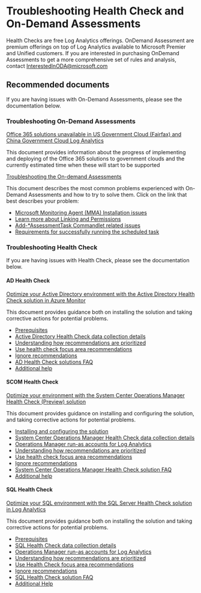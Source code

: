 <properties
	pageTitle="Troubleshooting Health Check and On-Demand Assessments"
	description="OMS Health Check and On-demand Assessments Troubleshooting Self Help and Explanation"
	infoBubbleText=""
	service="microsoft.operationalinsights"
	resource="operationalinsightsaccounts"
	authors="v-dinova"
	ms.author="v-dinova"
	authoralias="v-dinova"
	displayOrder=""
	articleId="operationalinsights-troubleshooting-the-onboarding-process"
	diagnosticScenario=""
	selfHelpType="generic"
    supportTopicIds="32612423"
	resourceTags="assessments,on-boarding,troubleshooting"
	productPesIds="15725"
	cloudEnvironments="public"
/>
#  Troubleshooting Health Check and On-Demand Assessments  #

Health Checks are free Log Analytics offerings. OnDemand Assessment are premium offerings on top of Log Analytics available to Microsoft Premier and Unified customers. If you are interested in purchasing OnDemand Assessments to get a more comprehensive set of rules and analysis, contact InterestedInODA@microsoft.com

## **Recommended documents**

If you are having issues with On-Demand Assessments, please see the documentation below.

### **Troubleshooting On-Demand Assessments**

[Office 365 solutions unavailable in US Government Cloud (Fairfax) and China Government Cloud Log Analytics](https://docs.microsoft.com/services-hub/health/fairfax-o365-solutions-unavailable)

This document provides information about the progress of implementing and deploying of the Office 365 solutions to government clouds and the currently estimated time when these will start to be supported

[Troubleshooting the On-demand Assessments](https://docs.microsoft.com/services-hub/health/assessments-troubleshooting)

This document describes the most common problems experienced with On-Demand Assessments and how to try to solve them. Click on the link that best describes your problem:

 - [Microsoft Monitoring Agent (MMA) Installation issues](https://docs.microsoft.com/services-hub/health/assessments-troubleshooting#microsoft-monitoring-agent-mma-installation-issues)
 - [Learn more about Linking and Permissions](https://docs.microsoft.com/services-hub/health/assessments-troubleshooting#linking-and-permissions)
 - [Add-*AssessmentTask Commandlet related issues](https://docs.microsoft.com/services-hub/health/assessments-troubleshooting#add-assessmenttask-commandlet-related-issues)
 - [Requirements for successfully running the scheduled task](https://docs.microsoft.com/services-hub/health/assessments-troubleshooting#requirements-for-successfully-running-the-scheduled-task)
  


### **Troubleshooting Health Check**

If you are having issues with Health Check, please see the documentation below.

#### AD Health Check   

[Optimize your Active Directory environment with the Active Directory Health Check solution in Azure Monitor](https://docs.microsoft.com/azure/azure-monitor/insights/ad-assessment)  

This document provides guidance both on installing the solution and taking corrective actions for potential problems.

 - [Prerequisites](https://docs.microsoft.com/azure/azure-monitor/insights/ad-assessment#prerequisites)
 - [Active Directory Health Check data collection details](https://docs.microsoft.com/azure/azure-monitor/insights/ad-assessment#active-directory-health-check-data-collection-details)
 - [Understanding how recommendations are prioritized](https://docs.microsoft.com/azure/azure-monitor/insights/ad-assessment#understanding-how-recommendations-are-prioritized)
 - [Use health check focus area recommendations](https://docs.microsoft.com/azure/azure-monitor/insights/ad-assessment#use-health-check-focus-area-recommendations)
 - [Ignore recommendations](https://docs.microsoft.com/azure/azure-monitor/insights/ad-assessment#ignore-recommendations)
 - [AD Health Check solutions FAQ](https://docs.microsoft.com/azure/azure-monitor/insights/ad-assessment#ad-health-check-solutions-faq)
 - [Additional help](https://docs.microsoft.com/azure/azure-monitor/insights/ad-assessment#next-steps)


#### SCOM Health Check

[Optimize your environment with the System Center Operations Manager Health Check (Preview) solution](https://docs.microsoft.com/azure/azure-monitor/insights/scom-assessment)

This document provides guidance on installing and configuring the solution, and taking corrective actions for potential problems.

- [Installing and configuring the solution](https://docs.microsoft.com/azure/azure-monitor/insights/scom-assessment#installing-and-configuring-the-solution)
- [System Center Operations Manager Health Check data collection details](https://docs.microsoft.com/azure/azure-monitor/insights/scom-assessment#system-center-operations-manager-health-check-data-collection-details)
- [Operations Manager run-as accounts for Log Analytics](https://docs.microsoft.com/azure/azure-monitor/insights/scom-assessment#operations-manager-run-as-accounts-for-log-analytics)
- [Understanding how recommendations are prioritized](https://docs.microsoft.com/azure/azure-monitor/insights/scom-assessment#understanding-how-recommendations-are-prioritized)
- [Use health check focus area recommendations](https://docs.microsoft.com/azure/azure-monitor/insights/scom-assessment#use-health-check-focus-area-recommendations)
- [Ignore recommendations](https://docs.microsoft.com/azure/azure-monitor/insights/scom-assessment#ignore-recommendations)
- [System Center Operations Manager Health Check solution FAQ](https://docs.microsoft.com/azure/azure-monitor/insights/scom-assessment#system-center-operations-manager-health-check-solution-faq)
- [Additional help](https://docs.microsoft.com/azure/azure-monitor/insights/scom-assessment#next-steps)
 

#### SQL Health Check

[Optimize your SQL environment with the SQL Server Health Check solution in Log Analytics](https://docs.microsoft.com/azure/azure-monitor/insights/sql-assessment)

This document provides guidance both on installing the solution and taking corrective actions for potential problems.

 - [Prerequisites](https://docs.microsoft.com/azure/azure-monitor/insights/sql-assessment#prerequisites)
 - [SQL Health Check data collection details](https://docs.microsoft.com/azure/azure-monitor/insights/sql-assessment#sql-health-check-data-collection-details)
 - [Operations Manager run-as accounts for Log Analytics](https://docs.microsoft.com/azure/azure-monitor/insights/sql-assessment#operations-manager-run-as-accounts-for-log-analytics)
 - [Understanding how recommendations are prioritized](https://docs.microsoft.com/azure/azure-monitor/insights/sql-assessment#understanding-how-recommendations-are-prioritized)
 - [Use Health Check focus area recommendations](https://docs.microsoft.com/azure/azure-monitor/insights/sql-assessment#use-health-check-focus-area-recommendations)
 - [Ignore recommendations](https://docs.microsoft.com/azure/azure-monitor/insights/sql-assessment#ignore-recommendations)
 - [SQL Health Check solution FAQ](https://docs.microsoft.com/azure/azure-monitor/insights/sql-assessment#sql-health-check-solution-faq)
 - [Additional Help](https://docs.microsoft.com/azure/azure-monitor/insights/sql-assessment#next-steps)
